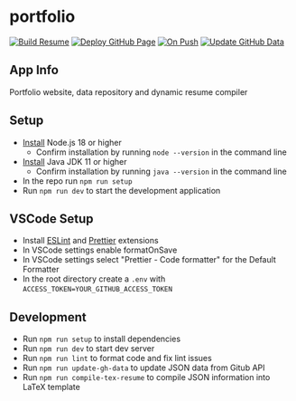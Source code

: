 # portfolio

[![Build Resume](https://github.com/shuklabhay/shuklabhay.github.io/actions/workflows/resume.yml/badge.svg)](https://github.com/shuklabhay/shuklabhay.github.io/actions/workflows/resume.yml)
[![Deploy GitHub Page](https://github.com/shuklabhay/shuklabhay.github.io/actions/workflows/deploy.yml/badge.svg)](https://github.com/shuklabhay/shuklabhay.github.io/actions/workflows/deploy.yml)
[![On Push](https://github.com/shuklabhay/shuklabhay.github.io/actions/workflows/push.yml/badge.svg)](https://github.com/shuklabhay/shuklabhay.github.io/actions/workflows/push.yml/badge.svg)
[![Update GitHub Data](https://github.com/shuklabhay/shuklabhay.github.io/actions/workflows/ghdata.yml/badge.svg)](https://github.com/shuklabhay/shuklabhay.github.io/actions/workflows/ghdata.yml/badge.svg)

## App Info

Portfolio website, data repository and dynamic resume compiler

## Setup

- [Install](https://nodejs.org/en/download) Node.js 18 or higher
  - Confirm installation by running `node --version` in the command line
- [Install](https://docs.oracle.com/en/java/javase/20/install/overview-jdk-installation.html) Java JDK 11 or higher
  - Confirm installation by running `java --version` in the command line
- In the repo run `npm run setup`
- Run `npm run dev` to start the development application

## VSCode Setup

- Install [ESLint](https://marketplace.visualstudio.com/items?itemName=dbaeumer.vscode-eslint) and [Prettier](https://marketplace.visualstudio.com/items?itemName=esbenp.prettier-vscode) extensions
- In VSCode settings enable formatOnSave
- In VSCode settings select "Prettier - Code formatter" for the Default Formatter
- In the root directory create a `.env` with `ACCESS_TOKEN=YOUR_GITHUB_ACCESS_TOKEN`

## Development

- Run `npm run setup` to install dependencies
- Run `npm run dev` to start dev server
- Run `npm run lint` to format code and fix lint issues
- Run `npm run update-gh-data` to update JSON data from Gitub API
- Run `npm run compile-tex-resume` to compile JSON information into LaTeX template
